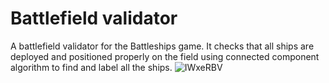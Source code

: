 # Battlefield validator
A battlefield validator for the Battleships game. It checks that all ships are deployed and positioned properly on the field using connected component algorithm to find and label all the ships.
![IWxeRBV](https://user-images.githubusercontent.com/78094918/106515771-d096e780-64de-11eb-8e03-dd40d2478c60.png)
